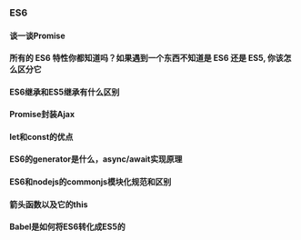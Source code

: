 ### ES6

#### 谈一谈Promise

#### 所有的 ES6 特性你都知道吗？如果遇到一个东西不知道是 ES6 还是 ES5, 你该怎么区分它

#### ES6继承和ES5继承有什么区别

#### Promise封装Ajax

#### let和const的优点

#### ES6的generator是什么，async/await实现原理

#### ES6和nodejs的commonjs模块化规范和区别

#### 箭头函数以及它的this

#### Babel是如何将ES6转化成ES5的